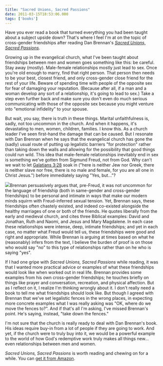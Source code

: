 ```yaml
---
title: "Sacred Unions, Sacred Passions"
date: 2011-03-15T18:53:06.000
tags: ['books']
---
```


Have you ever read a book that turned everything you had been taught about a subject upside down? That's where I feel I'm at on the topic of cross-gender friendships after reading Dan Brennan's _[Sacred Unions, Sacred Passions](http://www.amazon.com/Sacred-Unions-Passions-Engaging-Friendship/dp/0982580703%3FSubscriptionId%3DAKIAIPY5W5ZYJHYH2ALQ%26tag%3Dscifirev-20%26linkCode%3Dxm2%26camp%3D2025%26creative%3D165953%26creativeASIN%3D0982580703)_.

Growing up in the evangelical church, what I've been taught about friendships between men and women goes something like this: be careful. Stay away (mostly). Male-female relationships mostly just lead to sex. Once you're old enough to marry, find that right person. That person then needs to be your best, closest friend, and only cross-gender close friend for the rest of your life. Beware of spending time with people of the opposite sex for fear of damaging your reputation. (Because after all, if a man and a woman develop any sort of a relationship, it's going to lead to sex.) Take a step even further back and make sure you don't even do much serious communicating with those of the opposite sex because you might venture into "emotional infidelity" to your spouse.

But wait, you say, there is truth in these things. Marital unfaithfulness is, sadly, not too uncommon in the church. And when it happens, it's devastating to men, women, children, families. I know this. As a church leader I've seen first-hand the damage that can be caused. But I resonate with Dan Brennan when he says that the evangelical church has gone the (sadly) usual route of putting up legalistic barriers "for protection" rather than taking down the walls and allowing for the possibility that good things could run wild. This idea that male-female relationships inevitably end in sex is something we've gotten from Sigmund Freud, not from God. Why can't we wait to let [Galatians 3:28](http://esv.to/Ga3.28) soak in ("here is neither Jew nor Greek, there is neither slave nor free, there is no male and female, for you are all one in Christ Jesus.") before immediately saying "Yes, but..."?

[![](http://ecx.images-amazon.com/images/I/41hXJjtdrRL._SL160_.jpg)](http://www.amazon.com/Sacred-Unions-Passions-Engaging-Friendship/dp/0982580703%3FSubscriptionId%3DAKIAIPY5W5ZYJHYH2ALQ%26tag%3Dscifirev-20%26linkCode%3Dxm2%26camp%3D2025%26creative%3D165953%26creativeASIN%3D0982580703)Brennan persuasively argues that, pre-Freud, it was not uncommon for the language of friendship (both in same-gender and cross-gender friendships) to be personal and intimate in ways that make our modern minds squirm with Freud-inferred sexual tension. Yet, Brennan says, these friendships often chastely existed, and indeed co-existed alongside the healthy marriages of one or both of the friends. He quotes liberally from the early and medieval church, and cites three Biblical examples: David and Jonathan, Ruth and Naomi, and Jesus and Mary Magdalene. In each case these relationships were intense, deep, intimate friendships; and yet in each case, no matter what Freud would tell us, these friendships were good and right and appropriate. While Brennan is arguing at times based on what he (reasonably) infers from the text, I believe the burden of proof is on those who would say "no" to this type of relationships rather than on he who is saying "yes".

If I had one gripe with _Sacred Unions, Sacred Passions_ while reading, it was that I wanted more practical advice or examples of what these friendships would look like when worked out in real life. Brennan provides some examples from his own cross-gender friendships; he touches briefly on things like prayer and conversation, recreation, and physical affection. But as I reflect on it, I realize I'm thinking wrongly about it. I don't really need a book to tell me what friendships should look like. But though I agreed with Brennan that we've set legalistic fences in the wrong places, in expecting more concrete examples what I was really asking was "OK, where do we move the fences to?". And if that's all I'm asking, I've missed Brennan's point. He's saying, instead, "take down the fences."

I'm not sure that the church is really ready to deal with Dan Brennan's book. His ideas require buy-in from a lot of people if they are going to work. And yet, if the church were to truly buy into it, we would be a powerful example to the world of how God's redemptive work truly makes all things new... even relationships between men and women.

_Sacred Unions, Sacred Passions_ is worth reading and chewing on for a while. You can [get it from Amazon](http://www.amazon.com/Sacred-Unions-Passions-Engaging-Friendship/dp/0982580703%3FSubscriptionId%3DAKIAIPY5W5ZYJHYH2ALQ%26tag%3Dscifirev-20%26linkCode%3Dxm2%26camp%3D2025%26creative%3D165953%26creativeASIN%3D0982580703).
